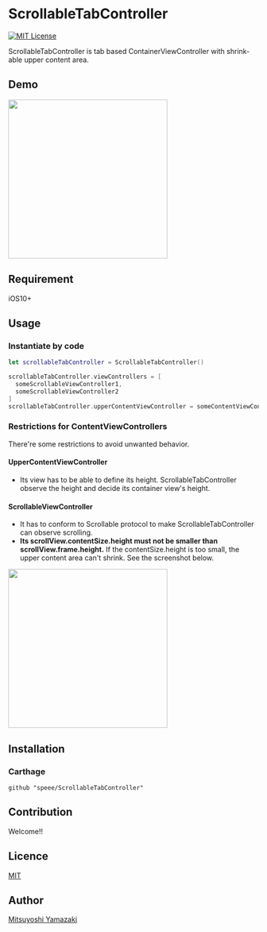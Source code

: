 ScrollableTabController
====

[![MIT License](http://img.shields.io/badge/license-MIT-blue.svg?style=flat)](LICENSE)


ScrollableTabController is tab based ContainerViewController with shrink-able upper content area.


## Demo

<img width=320 src="https://user-images.githubusercontent.com/904354/29101403-f44ec2b6-7cec-11e7-8207-eb11bc2abff7.gif">

## Requirement

iOS10+

## Usage

### Instantiate by code

```swift
let scrollableTabController = ScrollableTabController()

scrollableTabController.viewControllers = [ 
  someScrollableViewController1, 
  someScrollableViewController2
]
scrollableTabController.upperContentViewController = someContentViewController
```

### Restrictions for ContentViewControllers

There're some restrictions to avoid unwanted behavior.

#### UpperContentViewController

- Its view has to be able to define its height. ScrollableTabController observe the height and decide its container view's height.

#### ScrollableViewController

- It has to conform to Scrollable protocol to make ScrollableTabController can observe scrolling.
- **Its scrollView.contentSize.height must not be smaller than scrollView.frame.height.** If the contentSize.height is too small, the upper content area can't shrink. See the screenshot below.

<img width=320 src="https://user-images.githubusercontent.com/904354/29102399-c738c9be-7cf3-11e7-9880-98605319dc7e.gif">

## Installation

### Carthage

```
github "speee/ScrollableTabController"
```

## Contribution

Welcome!!

## Licence

[MIT](https://github.com/tcnksm/tool/blob/master/LICENCE)

## Author

[Mitsuyoshi Yamazaki](https://github.com/mitsuyoshi-yamazaki)

